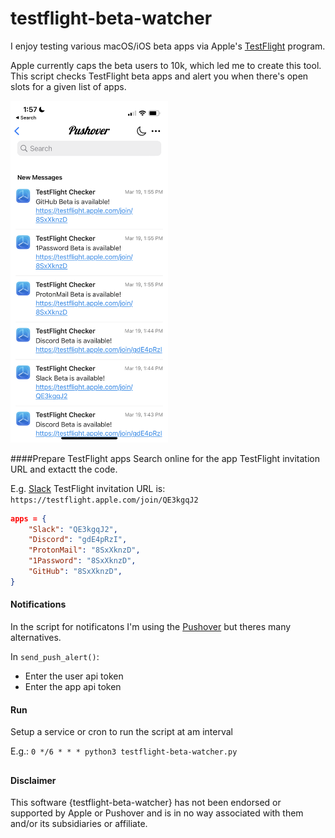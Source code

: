 # testflight-beta-watcher

I enjoy testing various macOS/iOS beta apps via Apple's [TestFlight](https://developer.apple.com/testflight/) program.


Apple currently caps the beta users to 10k, which led me to create this tool. This script checks TestFlight beta apps and alert you when there's open slots for a given list of apps. 

<img src="/notification.png" width=50%>

####Prepare TestFlight apps
Search online for the app TestFlight invitation URL and extactt the code.

E.g. [Slack](https://slack.com/beta/ios) TestFlight invitation URL is:
 `https://testflight.apple.com/join/QE3kgqJ2`

```json
apps = {
    "Slack": "QE3kgqJ2",
    "Discord": "gdE4pRzI",
    "ProtonMail": "8SxXknzD",
    "1Password": "8SxXknzD",
    "GitHub": "8SxXknzD",
}
```

#### Notifications
In the script for notificatons I'm using the [Pushover](https://pushover.net) but theres many alternatives.

In `send_push_alert()`:
* Enter the user api token
* Enter the app api token


#### Run

Setup a service or cron to run the script at am interval

E.g.:
`0 */6 * * * python3 testflight-beta-watcher.py`

##
#### Disclaimer

This software {testflight-beta-watcher} has not been endorsed or supported by Apple or Pushover and is in no way associated with them and/or its subsidiaries or affiliate.
